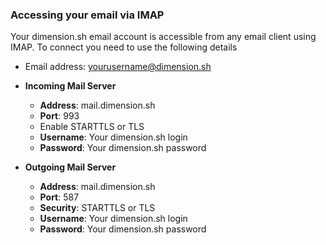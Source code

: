 ### Accessing your email via IMAP

Your dimension.sh email account is accessible from any email client using IMAP. To connect you need to use the following details

* Email address: yourusername@dimension.sh

* **Incoming Mail Server**
  * **Address**: mail.dimension.sh
  * **Port**: 993
  * Enable STARTTLS or TLS
  * **Username**: Your dimension.sh login
  * **Password**: Your dimension.sh password


* **Outgoing Mail Server**
  * **Address**: mail.dimension.sh
  * **Port**: 587
  * **Security**: STARTTLS or TLS
  * **Username**: Your dimension.sh login
  * **Password**: Your dimension.sh password